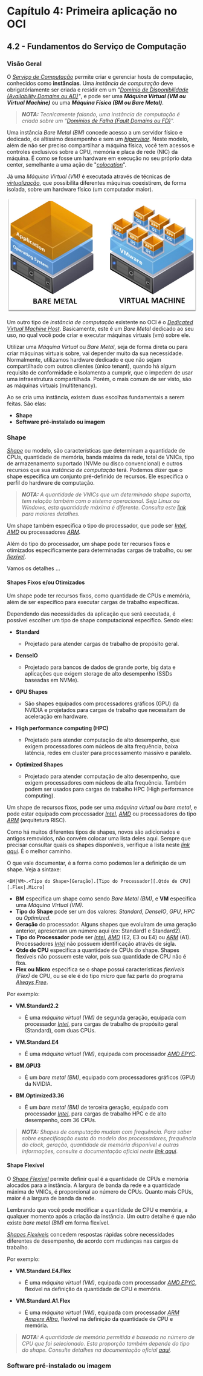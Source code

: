 # Capítulo 4: Primeira aplicação no OCI

## 4.2 - Fundamentos do Serviço de Computação

### __Visão Geral__

O _[Serviço de Computação](https://docs.oracle.com/pt-br/iaas/Content/Compute/Concepts/computeoverview.htm)_ permite criar e gerenciar hosts de computação, conhecidos como **instâncias**. Uma _instância de computação_ deve obrigatóriamente ser criada e residir em um _"[Dominio de Disponibilidade (Availability Domains ou AD)](https://docs.oracle.com/pt-br/iaas/Content/General/Concepts/regions.htm#top)"_, e pode ser uma **_Máquina Virtual (VM ou Virtual Machine)_** ou uma **_Máquina Física (BM ou Bare Metal)_**. 

>_**__NOTA:__** Tecnicamente falando, uma instância de computação é criada sobre um "[Domínios de Falha (Fault Domains ou FD)](https://docs.oracle.com/pt-br/iaas/Content/General/Concepts/regions.htm#fault)"._

Uma instância _Bare Metal (BM)_ concede acesso a um servidor físico e dedicado, de altíssimo desempenho e sem um _[hipervisor](https://pt.wikipedia.org/wiki/Hipervisor)_. Neste modelo, além de não ser preciso compartilhar a máquina física, você tem acessos e controles exclusivos sobre a CPU, memória e placa de rede (NIC) da máquina. É como se fosse um hardware em execução no seu próprio data center, semelhante a uma ação de "_[colocation](https://pt.wikipedia.org/wiki/Colocation)_".

Já uma _Máquina Virtual (VM)_ é executada através de técnicas de _[virtualização](https://pt.wikipedia.org/wiki/Virtualiza%C3%A7%C3%A3o)_, que possibilita diferentes máquinas coexistirem, de forma isolada, sobre um hardware físico (um computador maior).

![alt_text](./images/ch4_4-2_bm-vs-vm.jpg  "Bare Metal vs. Virtual Machine")

Um outro tipo de _instância de computação_ existente no OCI é o _[Dedicated Virtual Machine Host](https://docs.oracle.com/pt-br/iaas/Content/Compute/Concepts/dedicatedvmhosts.htm)_. Basicamente, este é um _Bare Metal_ dedicado ao seu uso, no qual você pode criar e executar máquinas virtuais (vm) sobre ele.

Utilizar uma _Máquina Virtual_ ou _Bare Metal_, seja de forma direta ou para criar máquinas virtuais sobre, vai depender muito da sua necessidade. Normalmente, utilizamos hardware dedicado e que não sejam compartilhado com outros clientes (único tenant), quando há algum requisito de conformidade e isolamento a cumprir, que o impedem de usar uma infraestrutura compartilhada. Porém, o mais comum de ser visto, são as máquinas virtuais (multitenancy).

Ao se cria uma instância, existem duas escolhas fundamentais a serem feitas. São elas:

- **Shape**
- **Software pré-instalado ou imagem**

### __Shape__

_[Shape](https://docs.oracle.com/pt-br/iaas/Content/Compute/Concepts/computeoverview.htm#instance-types__shapes)_ ou modelo, são características que determinam a quantidade de CPUs, quantidade de memória, banda máxima da rede, total de VNICs, tipo de armazenamento suportado (NVMe ou disco convencional) e outros recursos que sua _instância de computação_ terá. Podemos dizer que o shape especifica um conjunto pré-definido de recursos. Ele especifica o perfil do hardware de computação.

>_**__NOTA:__** A quantidade de VNICs que um determinado shape suporta, tem relação também com o sistema operacional. Seja Linux ou Windows, esta quantidade máxima é diferente. Consulta este [link](https://docs.oracle.com/pt-br/iaas/Content/Compute/References/computeshapes.htm#Compute_Shapes) para maiores detalhes._

Um shape também especifica o tipo do processador, que pode ser _[Intel](https://pt.wikipedia.org/wiki/Intel)_, _[AMD](https://pt.wikipedia.org/wiki/Advanced_Micro_Devices)_ ou processadores _[ARM](https://pt.wikipedia.org/wiki/Arquitetura_ARM)_.

Além do tipo do processador, um shape pode ter recursos fixos e otimizados especificamente para determinadas cargas de trabalho, ou ser _[flexível](https://docs.oracle.com/pt-br/iaas/Content/Compute/References/computeshapes.htm#flexible)_.

Vamos os detalhes ...

#### __Shapes Fixos e/ou Otimizados__

Um shape pode ter recursos fixos, como quantidade de CPUs e memória, além de ser específico para executar cargas de trabalho específicas.

Dependendo das necessidades da aplicação que será executada, é possível escolher um tipo de shape computacional específico. Sendo eles:

- **Standard**
    - Projetado para atender cargas de trabalho de propósito geral. 
    
- **DenseIO**
    - Projetado para bancos de dados de grande porte, big data e aplicações que exigem storage de alto desempenho (SSDs baseadas em NVMe).

- **GPU Shapes**
    - São shapes equipados com processadores gráficos (GPU) da NVIDIA e projetados para cargas de trabalho que necessitam de aceleração em hardware.

- **High performance computing (HPC)**
    - Projetado para atender computação de alto desempenho, que exigem processadores com núcleos de alta frequência, baixa latência, redes em cluster para processamento massivo e paralelo.

- **Optimized Shapes**
    - Projetado para atender computação de alto desempenho, que exigem processadores com núcleos de alta frequência. Também podem ser usados para cargas de trabalho HPC (High performance computing).

Um shape de recursos fixos, pode ser uma _máquina virtual_ ou _bare metal_, e pode estar equipado com processador _[Intel](https://pt.wikipedia.org/wiki/Intel)_, _[AMD](https://pt.wikipedia.org/wiki/Advanced_Micro_Devices)_ ou processadores do tipo _[ARM](https://pt.wikipedia.org/wiki/Arquitetura_ARM)_ (arquitetura RISC).

Como há muitos diferentes tipos de shapes, novos são adicionados e antigos removidos, não convém colocar uma lista deles aqui. Sempre que precisar consultar quais os shapes disponíveis, verifique a lista neste _[link aqui](https://docs.oracle.com/pt-br/iaas/Content/Compute/References/computeshapes.htm)_. É o melhor caminho.

O que vale documentar, é a forma como podemos ler a definição de um shape. Veja a sintaxe:

```
<BM|VM>.<Tipo do Shape>[Geração].[Tipo do Processador][.Qtde de CPU][.Flex|.Micro]
```

- **BM** especifica um shape como sendo _Bare Metal (BM)_, e **VM** especifica uma _Máquina Virtual (VM)_.
- **Tipo do Shape** pode ser um dos valores: _Standard_, _DenseIO_, _GPU_, _HPC_ ou _Optimized_.
- **Geração** do processador. Alguns shapes que evoluíram de uma geração anterior, apresentam um número aqui (ex: Standard1 e Standard2).
- **Tipo do Processador** pode ser _[Intel](https://pt.wikipedia.org/wiki/Intel)_, _[AMD](https://pt.wikipedia.org/wiki/Advanced_Micro_Devices)_ (E2, E3 ou E4) ou _[ARM](https://pt.wikipedia.org/wiki/Arquitetura_ARM)_ (A1). Processadores _[Intel](https://pt.wikipedia.org/wiki/Intel)_ não possuem identificação através de sigla.
- **Qtde de CPU** especifica a quantidade de CPUs do shape. Shapes flexíveis não possuem este valor, pois sua quantidade de CPU não é fixa.
- **Flex ou Micro** especifica se o shape possui características _flexíveis (Flex)_ de CPU, ou se ele é do tipo _micro_ que faz parte do programa _[Always Free](https://docs.oracle.com/pt-br/iaas/Content/FreeTier/freetier_topic-Always_Free_Resources.htm)_.

Por exemplo:

- **VM.Standard2.2**
    - É uma _máquina virtual (VM)_ de segunda geração, equipada com processador _[Intel](https://pt.wikipedia.org/wiki/Intel)_, para cargas de trabalho de propósito geral (Standard), com duas CPUs.

- **VM.Standard.E4**
    - É uma _máquina virtual (VM)_, equipada com processador _[AMD EPYC](https://pt.wikipedia.org/wiki/EPYC)_.

- **BM.GPU3**
    - É um _bare metal (BM)_, equipado com processadores gráficos (GPU) da NVIDIA.

- **BM.Optimized3.36**
    - É um _bare metal (BM)_ de terceira geração, equipado com processador _[Intel](https://pt.wikipedia.org/wiki/Intel)_, para cargas de trabalho HPC e de alto desempenho, com 36 CPUs.

>_**__NOTA:__** Shapes de computação mudam com frequência. Para saber sobre especificação exata do modelo dos processadores, frequência do clock, geração, quantidade de memória disponível e outras informações, consulte a documentação oficial neste [link aqui](https://docs.oracle.com/pt-br/iaas/Content/Compute/References/computeshapes.htm)_.

#### __Shape Flexível__

O _[Shape Flexível](https://docs.oracle.com/pt-br/iaas/Content/Compute/References/computeshapes.htm#flexible)_ permite definir qual é a quantidade de CPUs e memória alocados para a instância. A largura de banda da rede e a quantidade máxima de VNICs, é proporcional ao número de CPUs. Quanto mais CPUs, maior é a largura de banda da rede. 

Lembrando que você pode modificar a quantidade de CPU e memória, a qualquer momento após a criação da instância. Um outro detalhe é que não existe _bare metal (BM)_ em forma flexível.

_[Shapes Flexíveis](https://docs.oracle.com/pt-br/iaas/Content/Compute/References/computeshapes.htm#flexible)_ concedem respostas rápidas sobre necessidades diferentes de desempenho, de acordo com mudanças nas cargas de trabalho.

Por exemplo:

- **VM.Standard.E4.Flex**
    - É uma _máquina virtual (VM)_, equipada com processador _[AMD EPYC](https://pt.wikipedia.org/wiki/EPYC)_, flexível na definição da quantidade de CPU e memória. 

- **VM.Standard.A1.Flex**
    - É uma _máquina virtual (VM)_, equipada com processador _[ARM Ampere Altra](https://en.wikipedia.org/wiki/Ampere_Computing)_, flexível na definição da quantidade de CPU e memória.

 >_**__NOTA:__** A quantidade de memória permitida é baseada no número de CPU que foi selecionado. Esta proporção também depende do tipo do shape. Consulte detalhes na documentação oficial [aqui](https://docs.oracle.com/pt-br/iaas/Content/Compute/References/computeshapes.htm#flexible)._

### Software pré-instalado ou imagem